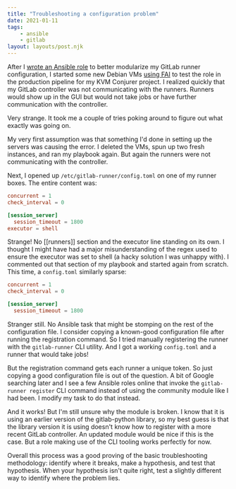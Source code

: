 ```yaml
---
title: "Troubleshooting a configuration problem"
date: 2021-01-11
tags:
    - ansible
    - gitlab
layout: layouts/post.njk
---
```

After I [wrote an Ansible role](/posts/convert-playbook-to-role/) to better modularize my GitLab runner configuration, I started some new Debian VMs [using FAI](/posts/til-fai/) to test the role in the production pipeline for my KVM Conjurer project. I realized quickly that my GitLab controller was not communicating with the runners. Runners would show up in the GUI but would not take jobs or have further communication with the controller.

Very strange. It took me a couple of tries poking around to figure out what exactly was going on.

My very first assumption was that something I'd done in setting up the servers was causing the error. I deleted the VMs, spun up two fresh instances, and ran my playbook again. But again the runners were not communicating with the controller.

Next, I opened up `/etc/gitlab-runner/config.toml` on one of my runner boxes. The entire content was:

``` toml
concurrent = 1
check_interval = 0

[session_server]
  session_timeout = 1800
executor = shell
```

Strange! No [[runners]] section and the executor line standing on its own. I thought I might have had a major misunderstanding of the regex used to ensure the executor was set to shell (a hacky solution I was unhappy with). I commented out that section of my playbook and started again from scratch. This time, a `config.toml` similarly sparse:

``` toml
concurrent = 1
check_interval = 0

[session_server]
  session_timeout = 1800
```

Stranger still. No Ansible task that might be stomping on the rest of the configuration file. I consider copying a known-good configuration file after running the registration command. So I tried manually registering the runner with the `gitlab-runner` CLI utility. And I got a working `config.toml` and a runner that would take jobs!

But the registration command gets each runner a unique token. So just copying a good configuration file is out of the question. A bit of Google searching later and I see a few Ansible roles online that invoke the `gitlab-runner register` CLI command instead of using the community module like I had been. I modify my task to do that instead.

And it works! But I'm still unsure why the module is broken. I know that it is using an earlier version of the gitlab-python library, so my best guess is that the library version it is using doesn't know how to register with a more recent GitLab controller. An updated module would be nice if this is the case. But a role making use of the CLI tooling works perfectly for now.

Overall this process was a good proving of the basic troubleshooting methodology: identify where it breaks, make a hypothesis, and test that hypothesis. When your hypothesis isn't quite right, test a slightly different way to identify where the problem lies.
